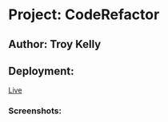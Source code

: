 # Project: CodeRefactor

## Author: Troy Kelly

## Deployment:
[Live](https://th3prodigy3.github.io/ch1-code-refactor/)

### Screenshots:
